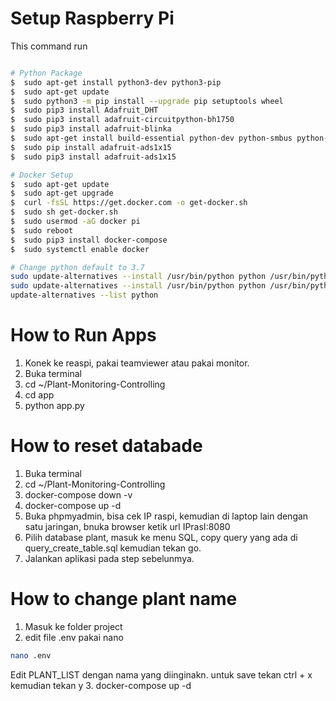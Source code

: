 # Setup Raspberry Pi
This command run 
```bash

# Python Package
$  sudo apt-get install python3-dev python3-pip
$  sudo apt-get update
$  sudo python3 -m pip install --upgrade pip setuptools wheel
$  sudo pip3 install Adafruit_DHT
$  sudo pip3 install adafruit-circuitpython-bh1750
$  sudo pip3 install adafruit-blinka
$  sudo apt-get install build-essential python-dev python-smbus python-pip
$  sudo pip install adafruit-ads1x15
$  sudo pip3 install adafruit-ads1x15

# Docker Setup
$  sudo apt-get update
$  sudo apt-get upgrade
$  curl -fsSL https://get.docker.com -o get-docker.sh
$  sudo sh get-docker.sh
$  sudo usermod -aG docker pi
$  sudo reboot
$  sudo pip3 install docker-compose
$  sudo systemctl enable docker

# Change python default to 3.7
sudo update-alternatives --install /usr/bin/python python /usr/bin/python3.7 2
sudo update-alternatives --install /usr/bin/python python /usr/bin/python2.7 1
update-alternatives --list python
```

# How to Run Apps
1. Konek ke reaspi, pakai teamviewer atau pakai monitor.
2. Buka terminal
3. cd ~/Plant-Monitoring-Controlling
4. cd app
5. python app.py

# How to reset databade
1. Buka terminal 
2. cd ~/Plant-Monitoring-Controlling
3. docker-compose down -v
4. docker-compose up -d
5. Buka phpmyadmin, bisa  cek IP raspi, kemudian di laptop lain dengan satu jaringan, bnuka browser 
ketik url IPrasI:8080
6. Pilih database plant, masuk ke menu SQL, copy query yang ada di query_create_table.sql
 kemudian tekan go.
7. Jalankan aplikasi pada step sebelunmya.

# How to change plant name
1. Masuk ke folder project
2. edit file .env pakai nano
```bash
nano .env
```
Edit PLANT_LIST dengan nama yang diinginakn.
untuk save tekan ctrl + x kemudian tekan y
3. docker-compose up -d

